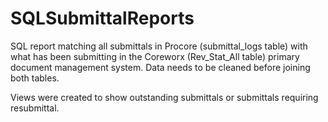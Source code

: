 # SQLSubmittalReports
SQL report matching all submittals in Procore (submittal_logs table) with what has been submitting in the Coreworx (Rev_Stat_All table) primary document management system. Data needs to be cleaned before joining both tables.

Views were created to show outstanding submittals or submittals requiring resubmittal.
